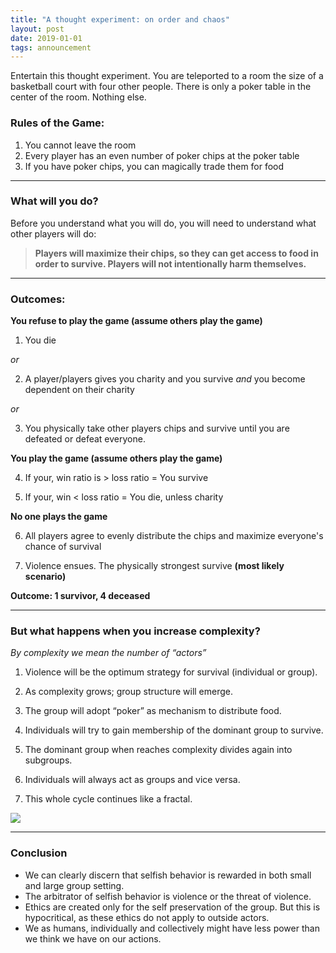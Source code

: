 ```yaml
---
title: "A thought experiment: on order and chaos"
layout: post
date: 2019-01-01
tags: announcement
---
```


Entertain this thought experiment. You are teleported to a room the size of a
basketball court with four other people. There is only a poker table in the
center of the room. Nothing else.

### **Rules of the Game:**

1.  You cannot leave the room
1.  Every player has an even number of poker chips at the poker table
1.  If you have poker chips, you can magically trade them for food

*****

### **What will you do?**

Before you understand what you will do, you will need to understand what other
players will do:

> **Players will maximize their chips, so they can get access to food in order to
> survive. Players will not intentionally harm themselves.**

*****

### **Outcomes:**

**You refuse to play the game (assume others play the game)**

1.  You die

*or*

2. A player/players gives you charity and you survive *and* you become dependent
on their charity

*or*

3. You physically take other players chips and survive until you are defeated or
defeat everyone.

**You play the game (assume others play the game)**

4. If your, win ratio is > loss ratio = You survive

5. If your, win < loss ratio = You die, unless charity

**No one plays the game**

6. All players agree to evenly distribute the chips and maximize everyone's
chance of survival

7. Violence ensues. The physically strongest survive **(most likely scenario)**

**Outcome: 1 survivor, 4 deceased**

*****

### **But what happens when you increase complexity?**

*By complexity we mean the number of “actors”*

1.  Violence will be the optimum strategy for survival (individual or group).

2. As complexity grows; group structure will emerge.

3. The group will adopt “poker” as mechanism to distribute food.

4. Individuals will try to gain membership of the dominant group to survive.

5. The dominant group when reaches complexity divides again into subgroups.

6. Individuals will always act as groups and vice versa.

7. This whole cycle continues like a fractal.

![](https://cdn-images-1.medium.com/max/800/1*BdK1VcgeGYUjojY-q3Ebfw.jpeg)
<span class="figcaption_hack"></span>

*****

### Conclusion

* We can clearly discern that selfish behavior is rewarded in both small and large
group setting.
* The arbitrator of selfish behavior is violence or the threat of violence.
* Ethics are created only for the self preservation of the group. But this is
hypocritical, as these ethics do not apply to outside actors.
* We as humans, individually and collectively might have less power than we think
we have on our actions.
